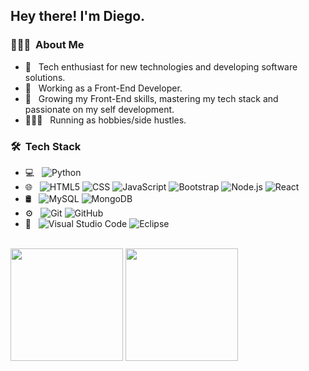 <h2> Hey there! I'm Diego.</h2>

<h3> 👨🏻‍💻 &nbsp;About Me </h3>

- 🤔 &nbsp; Tech enthusiast for new technologies and developing software solutions.
- 💼 &nbsp; Working as a Front-End Developer.
- 🌱 &nbsp; Growing my Front-End skills, mastering my tech stack and passionate on my self development.
- 🏃🏻‍♂️ &nbsp; Running as hobbies/side hustles.

<h3> 🛠 &nbsp;Tech Stack</h3>

- 💻 &nbsp;
  ![Python](https://img.shields.io/badge/-Python-333333?style=flat&logo=python)
- 🌐 &nbsp;
  ![HTML5](https://img.shields.io/badge/-HTML5-333333?style=flat&logo=HTML5)
  ![CSS](https://img.shields.io/badge/-CSS-333333?style=flat&logo=CSS3&logoColor=1572B6)
  ![JavaScript](https://img.shields.io/badge/-JavaScript-333333?style=flat&logo=javascript)
  ![Bootstrap](https://img.shields.io/badge/-Bootstrap-333333?style=flat&logo=bootstrap&logoColor=563D7C)
  ![Node.js](https://img.shields.io/badge/-Node.js-333333?style=flat&logo=node.js)
  ![React](https://img.shields.io/badge/-React-333333?style=flat&logo=react)
- 🛢 &nbsp;
  ![MySQL](https://img.shields.io/badge/-MySQL-333333?style=flat&logo=mysql)
  ![MongoDB](https://img.shields.io/badge/-MongoDB-333333?style=flat&logo=mongodb)
- ⚙️ &nbsp;
  ![Git](https://img.shields.io/badge/-Git-333333?style=flat&logo=git)
  ![GitHub](https://img.shields.io/badge/-GitHub-333333?style=flat&logo=github)
- 🔧 &nbsp;
  ![Visual Studio Code](https://img.shields.io/badge/-Visual%20Studio%20Code-333333?style=flat&logo=visual-studio-code&logoColor=007ACC)
  ![Eclipse](https://img.shields.io/badge/-Eclipse-333333?style=flat&logo=eclipse-ide&logoColor=2C2255)
<br/>

<a>
  <img height="180em" src="https://github-readme-stats.vercel.app/api?username=diegomaldonadov&theme=buefy&show_icons=true" />
  <img height="180em" src="https://github-readme-stats.vercel.app/api/top-langs/?username=diegomaldonadov&theme=buefy&layout=compact" />
</a>

<br/>


